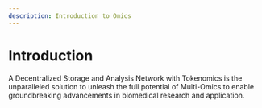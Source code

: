 ```yaml
---
description: Introduction to Omics
---
```


# Introduction

A Decentralized Storage and Analysis Network with Tokenomics is the unparalleled solution to unleash the full potential of Multi-Omics to enable groundbreaking advancements in biomedical research and application.

